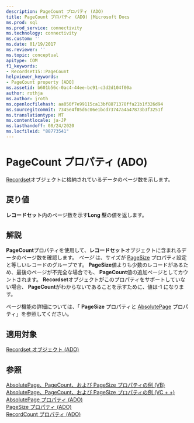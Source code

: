 ```yaml
---
description: PageCount プロパティ (ADO)
title: PageCount プロパティ (ADO) |Microsoft Docs
ms.prod: sql
ms.prod_service: connectivity
ms.technology: connectivity
ms.custom: ''
ms.date: 01/19/2017
ms.reviewer: ''
ms.topic: conceptual
apitype: COM
f1_keywords:
- Recordset15::PageCount
helpviewer_keywords:
- PageCount property [ADO]
ms.assetid: b601b56c-0ac4-44ee-bc91-c3d2d104f00a
author: rothja
ms.author: jroth
ms.openlocfilehash: aa050f7e99115ca13bf8871378ffa21b1f326d94
ms.sourcegitcommit: 7345e4f05d6c06e1bcd73747a4a47873b3f3251f
ms.translationtype: MT
ms.contentlocale: ja-JP
ms.lasthandoff: 08/24/2020
ms.locfileid: "88773541"
---
```

# <a name="pagecount-property-ado"></a>PageCount プロパティ (ADO)
[Recordset](./recordset-object-ado.md)オブジェクトに格納されているデータのページ数を示します。  
  
## <a name="return-value"></a>戻り値  
 **レコードセット**内のページ数を示す**Long 型**の値を返します。  
  
## <a name="remarks"></a>解説  
 **PageCount**プロパティを使用して、**レコードセット**オブジェクトに含まれるデータのページ数を確認します。 *ページ* は、サイズが [PageSize](./pagesize-property-ado.md) プロパティ設定と等しいレコードのグループです。 **PageSize**値よりも少数のレコードがあるため、最後のページが不完全な場合でも、 **PageCount**値の追加ページとしてカウントされます。 **Recordset**オブジェクトがこのプロパティをサポートしていない場合、 **PageCount**がわからないであることを示すために、値は-1 になります。  
  
 ページ機能の詳細については、「 **PageSize** プロパティと [AbsolutePage](./absolutepage-property-ado.md) プロパティ」を参照してください。  
  
## <a name="applies-to"></a>適用対象  
 [Recordset オブジェクト (ADO)](./recordset-object-ado.md)  
  
## <a name="see-also"></a>参照  
 [AbsolutePage、PageCount、および PageSize プロパティの例 (VB)](./absolutepage-pagecount-and-pagesize-properties-example-vb.md)   
 [AbsolutePage、PageCount、および PageSize プロパティの例 (VC + +)](./absolutepage-pagecount-and-pagesize-properties-example-vc.md)   
 [AbsolutePage プロパティ (ADO)](./absolutepage-property-ado.md)   
 [PageSize プロパティ (ADO)](./pagesize-property-ado.md)   
 [RecordCount プロパティ (ADO)](./recordcount-property-ado.md)